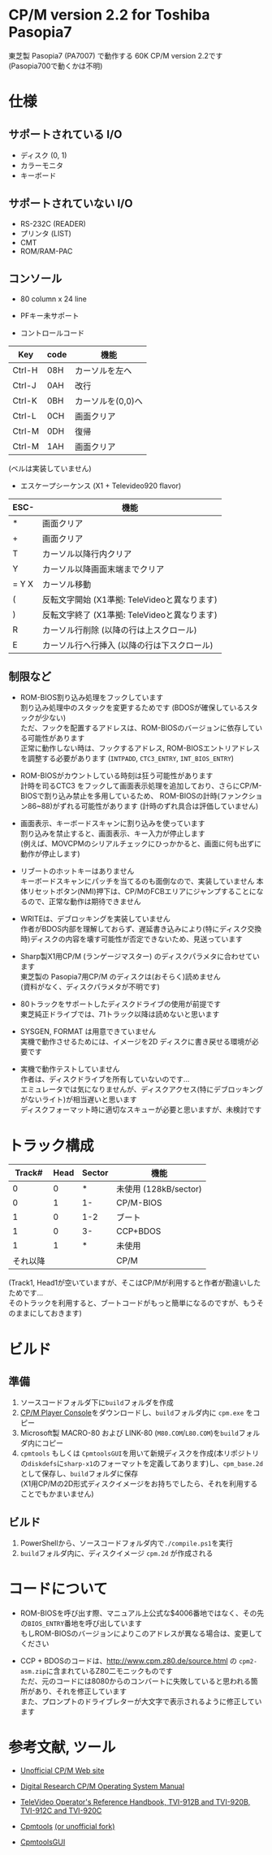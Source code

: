 # CP/M version 2.2 for Toshiba Pasopia7
東芝製 Pasopia7 (PA7007) で動作する 60K CP/M version 2.2です  
(Pasopia700で動くかは不明)

# 仕様
## サポートされている I/O
- ディスク (0, 1)
- カラーモニタ
- キーボード

## サポートされていない I/O
- RS-232C   (READER)
- プリンタ  (LIST)
- CMT
- ROM/RAM-PAC

## コンソール
- 80 column x 24 line
- PFキー未サポート

- コントロールコード

|Key   |code| 機能 |
|--------|---|----|
|Ctrl-H | 08H | カーソルを左へ|
|Ctrl-J | 0AH | 改行|
|Ctrl-K | 0BH | カーソルを(0,0)へ|
|Ctrl-L | 0CH | 画面クリア|
|Ctrl-M | 0DH | 復帰|
|Ctrl-M | 1AH | 画面クリア|

(ベルは実装していません)

- エスケープシーケンス (X1 + Televideo920 flavor)

|ESC-   | 機能 |
|---  |---    |
|*    |画面クリア|
|+    |画面クリア|
|T    |カーソル以降行内クリア|
|Y    |カーソル以降画面末端までクリア|
|= Y X|カーソル移動|
|(   |反転文字開始 (X1準拠: TeleVideoと異なります)|
|)   |反転文字終了 (X1準拠: TeleVideoと異なります)|
|R   |カーソル行削除  (以降の行は上スクロール)|
|E   |カーソル行へ行挿入 (以降の行は下スクロール)|


## 制限など
- ROM-BIOS割り込み処理をフックしています  
  割り込み処理中のスタックを変更するためです (BDOSが確保しているスタックが少ない)  
  ただ、フックを配置するアドレスは、ROM-BIOSのバージョンに依存している可能性があります  
  正常に動作しない時は、フックするアドレス, ROM-BIOSエントリアドレスを調整する必要があります (`INTPADD`, `CTC3_ENTRY`, `INT_BIOS_ENTRY`)

- ROM-BIOSがカウントしている時刻は狂う可能性があります  
  計時を司るCTC3 をフックして画面表示処理を追加しており、さらにCP/M-BIOSで割り込み禁止を多用しているため、
  ROM-BIOSの計時(ファンクション86~88)がずれる可能性があります (計時のずれ具合は評価していません)  
  

- 画面表示、キーボードスキャンに割り込みを使っています  
割り込みを禁止すると、画面表示、キー入力が停止します  
(例えば、MOVCPMのシリアルチェックにひっかかると、画面に何も出ずに動作が停止します)

- リブートのホットキーはありません  
  キーボードスキャンにパッチを当てるのも面倒なので、実装していません
  本体リセットボタン(NMI)押下は、CP/MのFCBエリアにジャンプすることになるので、正常な動作は期待できません

- WRITEは、デブロッキングを実装していません  
  作者がBDOS内部を理解しておらず、遅延書き込みにより(特にディスク交換時)ディスクの内容を壊す可能性が否定できないため、見送っています  

- Sharp製X1用CP/M (ランゲージマスター) のディスクパラメタに合わせています  
  東芝製の Pasopia7用CP/M のディスクは(おそらく)読めません  
   (資料がなく、ディスクパラメタが不明です)  

- 80トラックをサポートしたディスクドライブの使用が前提です  
  東芝純正ドライブでは、71トラック以降は読めないと思います

- SYSGEN, FORMAT は用意できていません  
  実機で動作させるためには、イメージを2D ディスクに書き戻せる環境が必要です

- 実機で動作テストしていません  
  作者は、ディスクドライブを所有していないのです...  
  エミュレータでは気になりませんが、ディスクアクセス(特にデブロッキングがないライト)が相当遅いと思います  
  ディスクフォーマット時に適切なスキューが必要と思いますが、未検討です


# トラック構成

|Track#  | Head | Sector | 機能 |
|-------|----|----|---|
|0  | 0 | *|未使用 (128kB/sector)|
|0  | 1 | 1-|CP/M-BIOS | 
|1  | 0 | 1-2|ブート|
|1  | 0 | 3-|CCP+BDOS|
|1  | 1 | *|未使用|
| それ以降|  ||CP/M|

(Track1, Head1が空いていますが、そこはCP/Mが利用すると作者が勘違いしたためです...  
そのトラックを利用すると、ブートコードがもっと簡単になるのですが、もうそのままにしておきます)

# ビルド

## 準備
1. ソースコードフォルダ下に`build`フォルダを作成
1. [CP/M Player Console](http://takeda-toshiya.my.coocan.jp/cpm/index.html)をダウンロードし、`build`フォルダ内に `cpm.exe` をコピー
1. Microsoft製 MACRO-80 および LINK-80 (`M80.COM`/`L80.COM`)を`build`フォルダ内にコピー
1. `cpmtools` もしくは `CpmtoolsGUI`を用いて新規ディスクを作成(本リポジトリの`diskdefs`に`sharp-x1`のフォーマットを定義してあります)し、`cpm_base.2d` として保存し、`build`フォルダに保存  
(X1用CP/Mの2D形式ディスクイメージをお持ちでしたら、それを利用することでもかまいません)

## ビルド
1. PowerShellから、ソースコードフォルダ内で`./compile.ps1`を実行
1. `build`フォルダ内に、ディスクイメージ `cpm.2d` が作成される


# コードについて
- ROM-BIOSを呼び出す際、マニュアル上公式な$4006番地ではなく、その先の`BIOS_ENTRY`番地を呼び出しています  
もしROM-BIOSのバージョンによりこのアドレスが異なる場合は、変更してください

- CCP + BDOSのコードは、http://www.cpm.z80.de/source.html の `cpm2-asm.zip`に含まれているZ80二モニックものです  
ただ、元のコードには8080からのコンバートに失敗していると思われる箇所があり、それを修正しています  
また、プロンプトのドライブレターが大文字で表示されるように修正しています



# 参考文献, ツール

- [Unofficial CP/M Web site](http://www.cpm.z80.de/)

- [Digital Research CP/M Operating System Manual](https://www.autometer.de/unix4fun/z80pack/cpm2/)

- [TeleVideo Operator's Reference Handbook, TVI-912B and TVI-920B, TVI-912C and TVI-920C](https://vt100.net/televideo/)

- [Cpmtools](http://www.moria.de/~michael/cpmtools/) [(or unofficial fork)](https://github.com/lipro-cpm4l/cpmtools)

- [CpmtoolsGUI](http://star.gmobb.jp/koji/cgi/wiki.cgi?page=CpmtoolsGUI)
